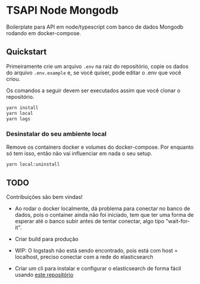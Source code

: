 # TSAPI Node Mongodb

Boilerplate para API em node/typescript com banco de dados Mongodb rodando em docker-compose.

## Quickstart

Primeiramente crie um arquivo `.env` na raiz do repositório, copie os dados do arquivo `.env.example` e, se você quiser, pode editar o .env que você criou.

Os comandos a seguir devem ser executados assim que você clonar o repositório.

```bash
yarn install
yarn local
yarn logs
```

### Desinstalar do seu ambiente local

Remove os containers docker e volumes do docker-compose. Por enquanto só tem isso, então não vai influenciar em nada o seu setup.

```bash
yarn local:uninstall
```

## TODO

Contribuições são bem vindas!

- Ao rodar o docker localmente, dá problema para conectar no banco de dados, pois o container ainda não foi iniciado, tem que ter uma forma de esperar até o banco subir antes de tentar conectar, algo tipo "wait-for-it".
- Criar build para produção

- WIP: O logstash não está sendo encontrado, pois está com host = localhost, preciso conectar com a rede do elasticsearch

- Criar um cli para instalar e configurar o elasticsearch de forma fácil usando [este repositório](https://github.com/microenv/development-elastic-stack)
